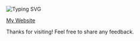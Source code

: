 ![Typing SVG](https://readme-typing-svg.demolab.com?lines=Hola!&font=Borel&color=FFA500&size=25)

[My Website](https://hikazuto.netlify.app/)

Thanks for visiting! Feel free to share any feedback. 